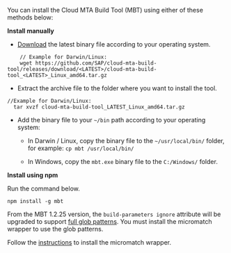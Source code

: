 
 You can install the Cloud MTA Build Tool (MBT) using either of these methods below:

 **Install manually**

   - [Download](https://github.com/SAP/cloud-mta-build-tool/releases) the latest binary file according to your operating system.

```
    // Example for Darwin/Linux: 
    wget https://github.com/SAP/cloud-mta-build-tool/releases/download/<LATEST>/cloud-mta-build-tool_<LATEST>_Linux_amd64.tar.gz
```
    
   - Extract the archive file to the folder where you want to install the tool.


```
//Example for Darwin/Linux:
  tar xvzf cloud-mta-build-tool_LATEST_Linux_amd64.tar.gz
```

   - Add the binary file to your `~/bin` path according to your operating system:  

     * In Darwin / Linux, copy the binary file to the `~/usr/local/bin/` folder, for example: `cp mbt /usr/local/bin/`

     * In Windows, copy the `mbt.exe` binary file to the `C:/Windows/` folder.

**Install using npm**

Run the command below.

```
npm install -g mbt
```

From the MBT 1.2.25 version, the `build-parameters ignore` attribute will be upgraded to support [full glob patterns](https://en.wikipedia.org/wiki/Glob_(programming)). You must install the micromatch wrapper to use the glob patterns.

Follow the [instructions](https://github.com/SAP/cloud-mta-build-tool/tree/master/docs/docs/micromatch-wrapper.md) to install the micromatch wrapper.